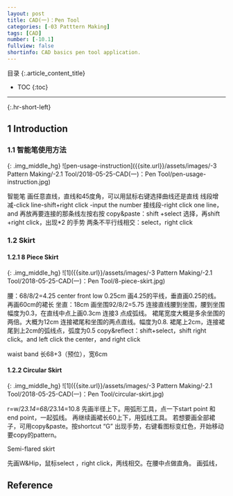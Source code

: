 ```yaml
---
layout: post
title: CAD(一)：Pen Tool
categories: [-03 Patttern Making]
tags: [CAD]
number: [-10.1]
fullview: false
shortinfo: CAD basics pen tool application.
---
```

目录
{:.article_content_title}

* TOC
{:toc}

---
{:.hr-short-left}


## 1 Introduction

### 1.1 智能笔使用方法


{: .img_middle_hg}
![pen-usage-instruction]({{site.url}}/assets/images/-3 Pattern Making/-2.1 Tool/2018-05-25-CAD(一)：Pen Tool/pen-usage-instruction.jpg)

智能笔 画任意直线，直线和45度角，可以用鼠标右键选择曲线还是直线
线段增减-click line-shift+right click -input the number
 接线段-right click one line，and 再放再要连接的那条线左按右按
 copy&paste：shift +select 选择，再shift +right click，出现*2 的手势
 两条不平行线相交：select，right click



### 1.2 Skirt

#### 1.2.1 8 Piece Skirt

{: .img_middle_hg}
![1]({{site.url}}/assets/images/-3 Pattern Making/-2.1 Tool/2018-05-25-CAD(一)：Pen Tool/8-piece-skirt.jpg)

腰：68/8/2=4.25
center front low 0.25cm
画4.25的平线，垂直画0.25的线。再画60cm的裙长
坐直：18cm
画坐围92/8/2=5.75
连接直线腰到坐围，腰到坐围幅度为0.3，在直线中点上画0.3cm
连接3 点成弧线。
裙尾宽度大概是多余坐围的两倍。大概为12cm
连接裙尾和坐围的两点直线。幅度为0.8.
裙尾上2cm，连接裙尾到上2cm的弧线点，弧度为0.5
copy&reflect：shift+select，shift right click。and left click the center，and right click

waist band 长68+3（预位），宽6cm

#### 1.2.2 Circular Skirt

{: .img_middle_hg}
![1]({{site.url}}/assets/images/-3 Pattern Making/-2.1 Tool/2018-05-25-CAD(一)：Pen Tool/circular-skirt.jpg)

r=w/2*3.14=68/2*3.14=10.8
先画半径上下。用弧形工具，点一下start point 和 end point，一起弧线。
再继续画裙长60上下，用弧线工具。
若想要画全部裙子，可用copy&paste。按shortcut “G”
出现手势，右键看图标变红色，开始移动要copy的pattern。

Semi-flared skirt

先画W&Hip，鼠标select ，right click，两线相交。在腰中点做直角。
画弧线，

## Reference







